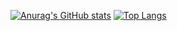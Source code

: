 [![Anurag's GitHub stats](https://github-readme-stats.vercel.app/api?username=youssefsahli)](https://github.com/anuraghazra/github-readme-stats)
[![Top Langs](https://github-readme-stats.vercel.app/api/top-langs/?username=youssefsahli)](https://github.com/anuraghazra/github-readme-stats)
